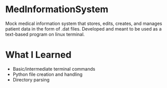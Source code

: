 # MedInformationSystem
Mock medical information system that stores, edits, creates, and manages patient data in the form of .dat files. Developed and meant to be used as a text-based program on linux terminal. 

# What I Learned
* Basic/intermediate terminal commands
* Python file creation and handling
* Directory parsing
